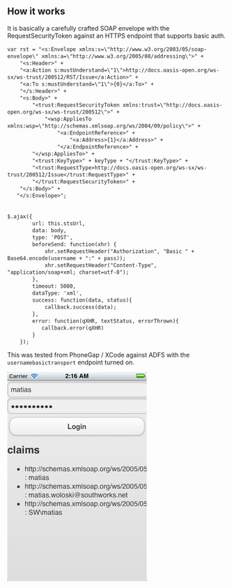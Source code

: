 ## How it works

It is basically a carefully crafted SOAP envelope with the RequestSecurityToken against an HTTPS endpoint that supports basic auth.

	var rst = "<s:Envelope xmlns:s=\"http://www.w3.org/2003/05/soap-envelope\" xmlns:a=\"http://www.w3.org/2005/08/addressing\">" +
		"<s:Header>" +
        "<a:Action s:mustUnderstand=\"1\">http://docs.oasis-open.org/ws-sx/ws-trust/200512/RST/Issue</a:Action>" +
        "<a:To s:mustUnderstand=\"1\">{0}</a:To>" +
        "</s:Header>" +
        "<s:Body>" +
            "<trust:RequestSecurityToken xmlns:trust=\"http://docs.oasis-open.org/ws-sx/ws-trust/200512\">" +
                "<wsp:AppliesTo xmlns:wsp=\"http://schemas.xmlsoap.org/ws/2004/09/policy\">" +
                    "<a:EndpointReference>" +
                        "<a:Address>{1}</a:Address>" +
                    "</a:EndpointReference>" +
            "</wsp:AppliesTo>" +
            "<trust:KeyType>" + keyType + "</trust:KeyType>" +
            "<trust:RequestType>http://docs.oasis-open.org/ws-sx/ws-trust/200512/Issue</trust:RequestType>" +
            "</trust:RequestSecurityToken>" +
        "</s:Body>" +
       "</s:Envelope>";


	$.ajax({
			url: this.stsUrl,
			data: body,
			type: 'POST',
            beforeSend: function(xhr) {
				xhr.setRequestHeader("Authorization", "Basic " + Base64.encode(username + ":" + pass));
				xhr.setRequestHeader("Content-Type", "application/soap+xml; charset=utf-8");
			},
			timeout: 5000,
			dataType: 'xml',
			success: function(data, status){
				callback.success(data);
			},
			error: function(qXHR, textStatus, errorThrown){
			   callback.error(qXHR)
			}
		});

This was tested from PhoneGap / XCode against ADFS with the `usernamebasictransport` endpoint turned on. 

![screenshot](/screenshot.png "login success")